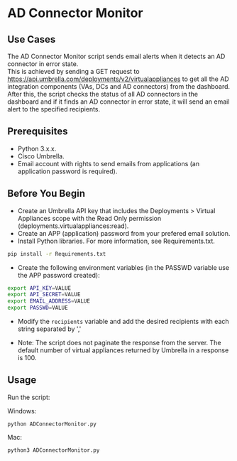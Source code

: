 # AD Connector Monitor

## Use Cases

The AD Connector Monitor script sends email alerts when it detects an AD connector in error state.  
This is achieved by sending a GET request to https://api.umbrella.com/deployments/v2/virtualappliances to get all the AD integration components (VAs, DCs and AD connectors) from the dashboard. After this, the script checks the status of all AD connectors in the dashboard and if it finds an AD connector in error state, it will send an email alert to the specified recipients.

## Prerequisites

- Python 3.x.x.
- Cisco Umbrella.
- Email account with rights to send emails from applications (an application password is required).

## Before You Begin

- Create an Umbrella API key that includes the Deployments > Virtual Appliances scope with the Read Only permission (deployments.virtualappliances:read).
- Create an APP (application) password from your prefered email solution.
- Install Python libraries. For more information, see Requirements.txt.

```bash
pip install -r Requirements.txt
```

- Create the following environment variables (in the PASSWD variable use the APP password created):

```bash
export API_KEY=VALUE
export API_SECRET=VALUE
export EMAIL_ADDRESS=VALUE
export PASSWD=VALUE
```

- Modify the `recipients` variable and add the desired recipients with each string separated by ','

- Note: The script does not paginate the response from the server. The default number of virtual appliances returned by Umbrella in a response is 100.

## Usage

Run the script:

Windows:

```
python ADConnectorMonitor.py
```

Mac:

```
python3 ADConnectorMonitor.py
```
